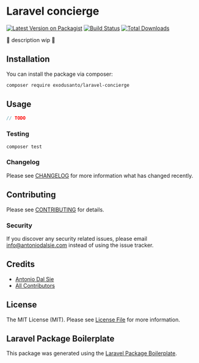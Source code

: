 # Laravel concierge

[![Latest Version on Packagist](https://img.shields.io/packagist/v/exodusanto/laravel-concierge.svg?style=flat-square)](https://packagist.org/packages/exodusanto/laravel-concierge)
[![Build Status](https://img.shields.io/travis/exodusanto/laravel-concierge/master.svg?style=flat-square)](https://travis-ci.org/exodusanto/laravel-concierge)
[![Total Downloads](https://img.shields.io/packagist/dt/exodusanto/laravel-concierge.svg?style=flat-square)](https://packagist.org/packages/exodusanto/laravel-concierge)

🚧 description wip 🚧

## Installation

You can install the package via composer:

```bash
composer require exodusanto/laravel-concierge
```

## Usage

``` php
// TODO
```

### Testing

``` bash
composer test
```

### Changelog

Please see [CHANGELOG](CHANGELOG.md) for more information what has changed recently.

## Contributing

Please see [CONTRIBUTING](CONTRIBUTING.md) for details.

### Security

If you discover any security related issues, please email info@antoniodalsie.com instead of using the issue tracker.

## Credits

- [Antonio Dal Sie](https://github.com/exodusanto)
- [All Contributors](../../contributors)

## License

The MIT License (MIT). Please see [License File](LICENSE.md) for more information.

## Laravel Package Boilerplate

This package was generated using the [Laravel Package Boilerplate](https://laravelpackageboilerplate.com).
